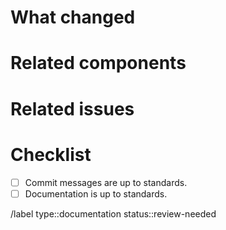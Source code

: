 # What changed

# Related components

# Related issues

# Checklist
- [ ] Commit messages are up to standards.
- [ ] Documentation is up to standards.

/label type::documentation status::review-needed

